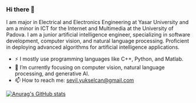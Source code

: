 ### Hi there 👋

I am major in Electrical and Electronics Engineering at Yasar University and am a minor in ICT for the Internet and Multimedia at the University of Padova. I am a junior artificial intelligence engineer, specializing in software development, computer vision, and natural language processing. Proficient in deploying advanced algorithms for artificial intelligence applications.

- ⚡ I mostly use programming languages like C++, Python, and Matlab.
- 🔭 I’m currently focusing on computer vision, natural language processing, and generative AI.
- 📫 How to reach me: sevil.yukselcan@gmail.com

[![Anurag's GitHub stats](https://github-readme-stats.vercel.app/api?username=Yuucas)](https://github.com/anuraghazra/github-readme-stats)


<!--
**Yuucas/Yuucas** is a ✨ _special_ ✨ repository because its `README.md` (this file) appears on your GitHub profile.

Here are some ideas to get you started:

- 🔭 I’m currently working on ...
- 🌱 I’m currently learning C++, Python, and Go.
- 👯 I’m looking to collaborate on ...
- 🤔 I’m looking for help with ...
- 💬 Ask me about ...
- 📫 How to reach me: ...
- 😄 Pronouns: ...
- ⚡ Fun fact: ...
-->
